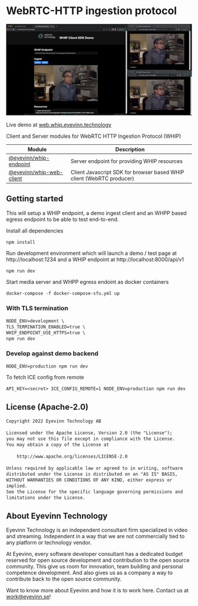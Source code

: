 # WebRTC-HTTP ingestion protocol

![Screenshot](screenshot.png)

Live demo at [web.whip.eyevinn.technology](https://web.whip.eyevinn.technology)

Client and Server modules for WebRTC HTTP Ingestion Protocol (WHIP)

| Module | Description |
| ------ | ----------- |
| [@eyevinn/whip-endpoint](https://www.npmjs.com/package/@eyevinn/whip-endpoint) | Server endpoint for providing WHIP resources |
| [@eyevinn/whip-web-client](https://www.npmjs.com/package/@eyevinn/whip-web-client) | Client Javascript SDK for browser based WHIP client (WebRTC producer) |

## Getting started

This will setup a WHIP endpoint, a demo ingest client and an WHPP based egress endpoint to be able to test end-to-end.

Install all dependencies

```
npm install
```

Run development environment which will launch a demo / test page at http://localhost:1234 and a WHIP endpoint at http://localhost:8000/api/v1

```
npm run dev
```

Start media server and WHPP egress endoint as docker containers

```
docker-compose -f docker-compose-sfu.yml up
```

### With TLS termination

```
NODE_ENV=development \ 
TLS_TERMINATION_ENABLED=true \
WHIP_ENDPOINT_USE_HTTPS=true \
npm run dev
```

### Develop against demo backend

```
NODE_ENV=production npm run dev
```

To fetch ICE config from remote

```
API_KEY=<secret> ICE_CONFIG_REMOTE=1 NODE_ENV=production npm run dev
```

## License (Apache-2.0)

```
Copyright 2022 Eyevinn Technology AB

Licensed under the Apache License, Version 2.0 (the "License");
you may not use this file except in compliance with the License.
You may obtain a copy of the License at

    http://www.apache.org/licenses/LICENSE-2.0

Unless required by applicable law or agreed to in writing, software
distributed under the License is distributed on an "AS IS" BASIS,
WITHOUT WARRANTIES OR CONDITIONS OF ANY KIND, either express or implied.
See the License for the specific language governing permissions and
limitations under the License.
```

## About Eyevinn Technology

Eyevinn Technology is an independent consultant firm specialized in video and streaming. Independent in a way that we are not commercially tied to any platform or technology vendor.

At Eyevinn, every software developer consultant has a dedicated budget reserved for open source development and contribution to the open source community. This give us room for innovation, team building and personal competence development. And also gives us as a company a way to contribute back to the open source community.

Want to know more about Eyevinn and how it is to work here. Contact us at work@eyevinn.se!

